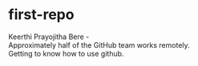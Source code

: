# first-repo
Keerthi Prayojitha Bere - 
<br>
Approximately half of the GitHub team works remotely.
<br>
Getting to know how to use github.
